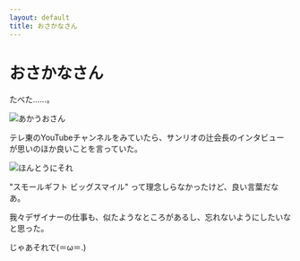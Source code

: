 ```yaml
---
layout: default
title: おさかなさん
---
```


# おさかなさん

たべた……。

<img src="https://cdn-ak.f.st-hatena.com/images/fotolife/a/akinen/20200828/20200828193403.jpg" alt="あかうおさん">

テレ東のYouTubeチャンネルをみていたら、サンリオの辻会長のインタビューが思いのほか良いことを言っていた。

<img src="https://cdn-ak.f.st-hatena.com/images/fotolife/a/akinen/20200828/20200828203509.png
" alt="ほんとうにそれ">

"スモールギフト ビッグスマイル" って理念しらなかったけど、良い言葉だなあ。

我々デザイナーの仕事も、似たようなところがあるし、忘れないようにしたいなと思った。

じゃあそれで(＝ω＝.)